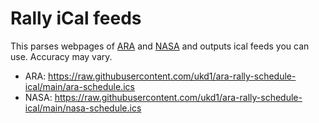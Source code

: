 # Rally iCal feeds

This parses webpages of [ARA](https://www.americanrallyassociation.org/2024-ara-schedule) and [NASA](https://www.nasarallysport.com/main/schedule) and outputs ical feeds you can use. Accuracy may vary.

* ARA: https://raw.githubusercontent.com/ukd1/ara-rally-schedule-ical/main/ara-schedule.ics
* NASA: https://raw.githubusercontent.com/ukd1/ara-rally-schedule-ical/main/nasa-schedule.ics

